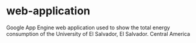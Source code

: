 # web-application
Google App Engine web application used to show the total energy consumption of the University of El Salvador, El Salvador. Central America
